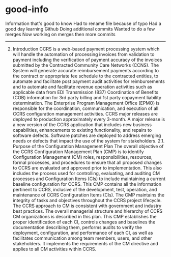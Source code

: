 # good-info
Information that's good to know
Had to rename file because of typo
Had a good day learning Github 
Doing additional commits
Wanted to do a few merges 
Now working on merges then more commits
*****
2.	Introduction
CCRS is a web-based payment processing system which will handle the automation of processing invoices from validation to payment including the verification of payment accuracy of the invoices submitted by the Contracted Community Care Networks (CCNS). The System will generate accurate reimbursement payments according to the contract or appropriate fee schedule to the contracted entities, to automate and facilitate post payment audit activities for reimbursements and to automate and facilitate revenue operation activities such as applicable data from EDI Transmission (837) Coordination of Benefits (COB) information for 3rd party billing and 1st party copayment liability determination.
The Enterprise Program Management Office (EPMO) is responsible for the coordination, communication, and execution of all CCRS configuration management activities. CCRS major releases are deployed to production approximately every 3-month. A major release is a new version of the CCRS application that includes new business capabilities, enhancements to existing functionality, and repairs to software defects. Software patches are deployed to address emerging needs or defects that impact the use of the system for stakeholders.
2.1.	Purpose of the Configuration Management Plan 
The overall objective of the CCRS Configuration Management Plan (CMP) is to identify Configuration Management (CM) roles, responsibilities, resources, formal processes, and procedures to ensure that all proposed changes to CCRS are evaluated and approved prior to implementation. This also includes the process used for controlling, evaluating, and auditing CM processes and Configuration Items (CIs) to include maintaining a current baseline configuration for CCRS. This CMP contains all the information pertinent to CCRS, inclusive of the development, test, operation, and maintenance of CCRS Configuration Items (CIs).
The CMP maintains the integrity of tasks and objectives throughout the CCRS project lifecycle. The CCRS approach to CM is consistent with government and industry best practices. The overall managerial structure and hierarchy of CCRS CM organizations is described in this plan. This CMP establishes the proper identification of each CI, controls changes and baselines the documentation describing them, performs audits to verify the deployment, configuration, and performance of each CI, as well as facilitates communication among team members, users, and other stakeholders. It implements the requirements of the CM directive and applies to all CM activities within CCRS.
